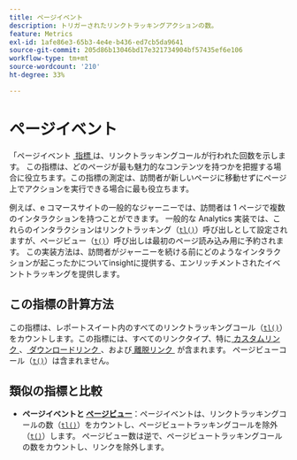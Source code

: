 ```yaml
---
title: ページイベント
description: トリガーされたリンクトラッキングアクションの数。
feature: Metrics
exl-id: 1afe86e3-65b3-4e4e-b436-ed7cb5da9641
source-git-commit: 205d86b13046bd17e321734904bf57435ef6e106
workflow-type: tm+mt
source-wordcount: '210'
ht-degree: 33%

---
```


# ページイベント

「ページイベント [&#x200B; 指標 &#x200B;](overview.md) は、リンクトラッキングコールが行われた回数を示します。 この指標は、どのページが最も魅力的なコンテンツを持つかを把握する場合に役立ちます。この指標の測定は、訪問者が新しいページに移動せずにページ上でアクションを実行できる場合に最も役立ちます。

例えば、e コマースサイトの一般的なジャーニーでは、訪問者は 1 ページで複数のインタラクションを持つことができます。 一般的な Analytics 実装では、これらのインタラクションはリンクトラッキング（[`tl()`](/help/implement/vars/functions/tl-method.md)）呼び出しとして設定されますが、ページビュー（[`t()`](/help/implement/vars/functions/t-method.md)）呼び出しは最初のページ読み込み用に予約されます。 この実装方法は、訪問者がジャーニーを続ける前にどのようなインタラクションが起こったかについてinsightに提供する、エンリッチメントされたイベントトラッキングを提供します。

## この指標の計算方法

この指標は、レポートスイート内のすべてのリンクトラッキングコール（[`tl()`](/help/implement/vars/functions/tl-method.md)）をカウントします。この指標には、すべてのリンクタイプ、特に [&#x200B; カスタムリンク &#x200B;](../dimensions/custom-link.md)、[&#x200B; ダウンロードリンク &#x200B;](../dimensions/download-link.md)、および [&#x200B; 離脱リンク &#x200B;](../dimensions/exit-link.md) が含まれます。 ページビューコール（[`t()`](/help/implement/vars/functions/t-method.md)）は含まれません。

## 類似の指標と比較

* **ページイベントと [&#x200B; ページビュー](page-views.md)**：ページイベントは、リンクトラッキングコールの数（[`tl()`](/help/implement/vars/functions/tl-method.md)）をカウントし、ページビュートラッキングコールを除外（[`t()`](/help/implement/vars/functions/t-method.md)）します。 ページビュー数は逆で、ページビュートラッキングコールの数をカウントし、リンクを除外します。
